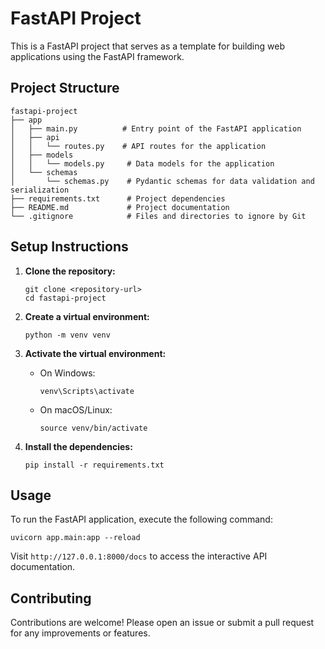 # FastAPI Project

This is a FastAPI project that serves as a template for building web applications using the FastAPI framework.

## Project Structure

```
fastapi-project
├── app
│   ├── main.py          # Entry point of the FastAPI application
│   ├── api
│   │   └── routes.py    # API routes for the application
│   ├── models
│   │   └── models.py     # Data models for the application
│   └── schemas
│       └── schemas.py    # Pydantic schemas for data validation and serialization
├── requirements.txt      # Project dependencies
├── README.md             # Project documentation
└── .gitignore            # Files and directories to ignore by Git
```

## Setup Instructions

1. **Clone the repository:**
   ```
   git clone <repository-url>
   cd fastapi-project
   ```

2. **Create a virtual environment:**
   ```
   python -m venv venv
   ```

3. **Activate the virtual environment:**
   - On Windows:
     ```
     venv\Scripts\activate
     ```
   - On macOS/Linux:
     ```
     source venv/bin/activate
     ```

4. **Install the dependencies:**
   ```
   pip install -r requirements.txt
   ```

## Usage

To run the FastAPI application, execute the following command:

```
uvicorn app.main:app --reload
```

Visit `http://127.0.0.1:8000/docs` to access the interactive API documentation.

## Contributing

Contributions are welcome! Please open an issue or submit a pull request for any improvements or features.